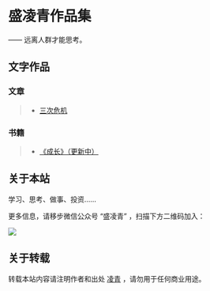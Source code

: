 # 盛凌青作品集

—— 远离人群才能思考。

## 文字作品



### 文章

> * [三次危机](/triple-crisis/)

### 书籍

> * [《成长》（更新中）](/growth/)

## 关于本站

学习、思考、做事、投资……


更多信息，请移步微信公众号 “盛凌青” ，扫描下方二维码加入：

![](wechat-channel.png)

## 关于转载

转载本站内容请注明作者和出处 [凌青](https://shenglingtsing.com) ，请勿用于任何商业用途。